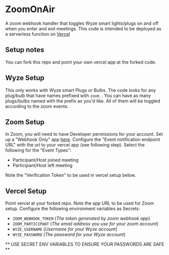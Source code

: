 # ZoomOnAir

A zoom webhook handler that toggles Wyze smart lights/plugs on and off
when you enter and exit meetings. This code is intended to be deployed as a serverless function on [Vercel](https://vercel.com/)

## Setup notes

You can fork this repo and point your own vercel app at the forked code.

## Wyze Setup

This only works with Wyze smart Plugs or Bulbs. The code looks for any plug/bulb that have names prefixed with `zoom_`. You can have as many plugs/bulbs named with the prefix as you'd like. All of them will be toggled according to the zoom events.

## Zoom Setup

In Zoom, you will need to have Developer permissions for your account. Set up a "Webhook Only" app [here](https://marketplace.zoom.us/develop/create). Configure the "Event notification endpoint URL" with the url to your vercel app (see following step). Select the following for the "Event Types":

- Participant/Host joined meeting
- Participant/Host left meeting

Note the "Verification Token" to be used in vercel setup below.

## Vercel Setup

Point vercel at your forked repo. Note the app URL to be used for Zoom setup. Configure the following environment variables as Secrets:

- `ZOOM_WEBHOOK_TOKEN` (_The token generated by zoom webhook app_)
- `ZOOM_PARTICIPANT` (_The email address you use for your zoom account_)
- `WYZE_USERNAME` (_Username for your Wyze account_)
- `WYZE_PASSWORD` (_The password for your Wyze account_)

** USE SECRET ENV VARIABLES TO ENSURE YOUR PASSWORDS ARE SAFE **
